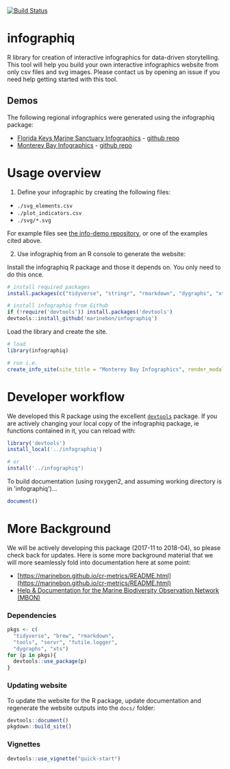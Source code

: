 [![Build Status](https://travis-ci.org/marinebon/infographiq.svg?branch=master)](https://travis-ci.org/marinebon/infographiq) 

# infographiq
R library for creation of interactive infographics for data-driven storytelling.
This tool will help you build your own interactive infographics website from only csv files and svg images.
Please contact us by opening an issue if you need help getting started with this tool.

## Demos
The following regional infographics were generated using the infographiq package:

* [Florida Keys Marine Sanctuary Infographics](https://marinebon.github.io/info-fk/corals.html) - [github repo](https://github.com/marinebon/info-fk/)
* [Monterey Bay Infographics](https://marinebon.github.io/info-mb/pelagic.html) - [github repo](https://github.com/marinebon/info-mb)

# Usage overview

1. Define your infographic by creating the following files:

  * `./svg_elements.csv`
  * `./plot_indicators.csv`
  * `./svg/*.svg`

  For example files see [the info-demo repository](https://github.com/marinebon/info-demo), or one of the examples cited above.

2. Use infographiq from an R console to generate the website:

  Install the infographiq R package and those it depends on. You only need to do this once.

  ```R
# install required packages
install.packages(c("tidyverse", "stringr", "rmarkdown", "dygraphs", "xts", "lubridate", "geojsonio", "RColorBrewer", "leaflet", "crosstalk", "servr", "roxygen2", "futile.logger"))

# install infographiq from Github
if (!require('devtools')) install.packages('devtools')
devtools::install_github('marinebon/infographiq')
```

  Load the library and create the site.

  ```R
# load
library(infographiq)

# run i.e.
create_info_site(site_title = "Monterey Bay Infographics", render_modals = T)
```

# Developer workflow

We developed this R package using the excellent [`devtools`](https://www.rstudio.com/products/rpackages/devtools/) package. If you are actively changing your local copy of the infographiq package, ie functions contained in it, you can reload with:

```R
library('devtools')
install_local('../infographiq')

# or
install('../infographiq")
```

To build documentation (using roxygen2, and assuming working directory is in 'infographiq')...

```R
document()
```

# More Background

We will be actively developing this package (2017-11 to 2018-04), so please check back for updates. Here is some more background material that we will more seamlessly fold into documentation here at some point:

* [https://marinebon.github.io/cr-metrics/README.html](https://marinebon.github.io/cr-metrics/README.html)
* [Help & Documentation for the Marine Biodiversity Observation Network (MBON)](https://marinebon.github.io/help/apps.html#interactive-infographics)


### Dependencies

```r
pkgs <- c(
  "tidyverse", "brew", "rmarkdown", 
  "tools", "servr", "futile.logger",
  "dygraphs", "xts")
for (p in pkgs){
  devtools::use_package(p)
}
```

### Updating website

To update the website for the R package, update documentation and regenerate the website outputs into the `docs/` folder:

```R
devtools::document()
pkgdown::build_site()
```

### Vignettes

```R
devtools::use_vignette("quick-start")
```
